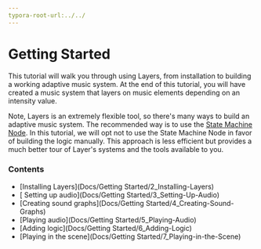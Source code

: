 ```yaml
---
typora-root-url:../../
---
```




# Getting Started

This tutorial will walk you through using Layers, from installation to building a working adaptive music system. At the end of this tutorial, you will have created a music system that layers on music elements depending on an intensity value.

Note, Layers is an extremely flexible tool, so there's many ways to build an adaptive music system. The recommended way is to use the [State Machine Node](Docs/Nodes/State-machine). In this tutorial, we will opt not to use the State Machine Node in favor of building the logic manually. This approach is less efficient but provides a much better tour of Layer's systems and the tools available to you.

### Contents
* [Installing Layers](Docs/Getting Started/2_Installing-Layers)
* [ Setting up audio](Docs/Getting Started/3_Setting-Up-Audio)
* [Creating sound graphs](Docs/Getting Started/4_Creating-Sound-Graphs)
* [Playing audio](Docs/Getting Started/5_Playing-Audio)
* [Adding logic](Docs/Getting Started/6_Adding-Logic)
* [Playing in the scene](Docs/Getting Started/7_Playing-in-the-Scene)
